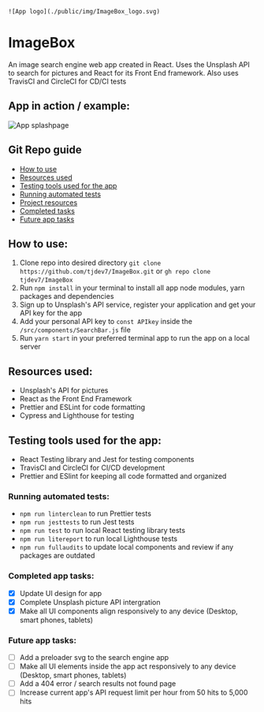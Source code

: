 
<div class="READMEstyle" text-aling="center">

    ![App logo](./public/img/ImageBox_logo.svg)

</div>

# ImageBox

An image search engine web app created in React. Uses the Unsplash API to search for pictures and React for its Front End framework. Also uses TravisCI and CircleCI for CD/CI tests

## App in action / example:

![App splashpage](./public/img/Imagebox_GIF_example.gif)

## Git Repo guide

- [How to use](#how-to-use)
- [Resources used](#resources-used)
- [Testing tools used for the app](#testing-tools-used-for-the-app)
- [Running automated tests](#running-automated-tests)
- [Project resources](#project-resources)
- [Completed tasks](#completed-tasks)
- [Future app tasks](#future-app-tasks)

## How to use:

1. Clone repo into desired directory `git clone https://github.com/tjdev7/ImageBox.git` or `gh repo clone tjdev7/ImageBox`
2. Run `npm install` in your terminal to install all app node modules, yarn packages and dependencies
3. Sign up to Unsplash's API service, register your application and get your API key for the app
4. Add your personal API key to ```const APIkey``` inside the ```/src/components/SearchBar.js``` file
5. Run `yarn start` in your preferred terminal app to run the app on a local server

## Resources used: 

- Unsplash's API for pictures
- React as the Front End Framework
- Prettier and ESLint for code formatting
- Cypress and Lighthouse for testing

## Testing tools used for the app:

-   React Testing library and Jest for testing components
-   TravisCI and CircleCI for CI/CD development
-   Prettier and ESlint for keeping all code formatted and organized

### Running automated tests:

- ```npm run linterclean``` to run Prettier tests
- ```npm run jesttests``` to run Jest tests
- ```npm run test``` to run local React testing library tests
- ```npm run litereport``` to run local Lighthouse tests
- ```npm run fullaudits``` to update local components and review if any packages are outdated

### Completed app tasks:

- [x] Update UI design for app
- [x] Complete Unsplash picture API intergration 
- [x] Make all UI components align responsively to any device (Desktop, smart phones, tablets)

### Future app tasks:

- [ ] Add a preloader svg to the search engine app
- [ ] Make all UI elements inside the app act responsively to any device (Desktop, smart phones, tablets)
- [ ] Add a 404 error / search results not found page 
- [ ] Increase current app's API request limit per hour from 50 hits to 5,000 hits